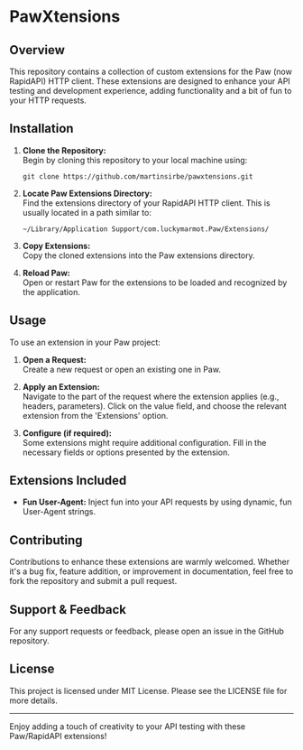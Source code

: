 # PawXtensions

## Overview
This repository contains a collection of custom extensions for the Paw (now RapidAPI) HTTP client. These extensions are 
designed to enhance your API testing and development experience, adding functionality and a bit of fun to your HTTP 
requests.

## Installation
1. **Clone the Repository:**  
   Begin by cloning this repository to your local machine using:
   ```
   git clone https://github.com/martinsirbe/pawxtensions.git
   ```

2. **Locate Paw Extensions Directory:**  
   Find the extensions directory of your RapidAPI HTTP client. This is usually located in a path similar to:
   ```
   ~/Library/Application Support/com.luckymarmot.Paw/Extensions/
   ```

3. **Copy Extensions:**  
   Copy the cloned extensions into the Paw extensions directory.

4. **Reload Paw:**  
   Open or restart Paw for the extensions to be loaded and recognized by the application.

## Usage
To use an extension in your Paw project:

1. **Open a Request:**  
   Create a new request or open an existing one in Paw.

2. **Apply an Extension:**  
   Navigate to the part of the request where the extension applies (e.g., headers, parameters). Click on the value field, and choose the relevant extension from the 'Extensions' option.

3. **Configure (if required):**  
   Some extensions might require additional configuration. Fill in the necessary fields or options presented by the extension.

## Extensions Included
- **Fun User-Agent:** Inject fun into your API requests by using dynamic, fun User-Agent strings.

## Contributing
Contributions to enhance these extensions are warmly welcomed. Whether it's a bug fix, feature addition, or improvement in documentation, feel free to fork the repository and submit a pull request.

## Support & Feedback
For any support requests or feedback, please open an issue in the GitHub repository.

## License
This project is licensed under MIT License. Please see the LICENSE file for more details.

---

Enjoy adding a touch of creativity to your API testing with these Paw/RapidAPI extensions!
